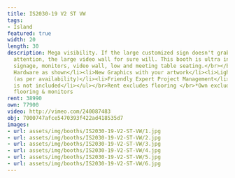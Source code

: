 ```yaml
---
title: IS2030-19 V2 ST VW
tags:
- Island
featured: true
width: 20
length: 30
description: Mega visibility. If the large customized sign doesn't grab everyone's
  attention, the large video wall for sure will. This booth is ultra inviting with
  signage, monitors, video wall, low and meeting table seating.</br></br>Includes:<ul><li>All
  Hardware as shown</li><li>New Graphics with your artwork</li><li>Lights</li><li>Counter</li><li>Furniture*
  (as per availability)</li><li>Friendly Expert Project Management</li><li>Video wall
  is not included</li></ul></br>Rent excludes flooring </br>*Own excludes furniture,
  flooring & monitors
rent: 38990
own: 77900
video: http://vimeo.com/240087483
obj: 7000747afce5470393f422ad418535d7
images:
- url: assets/img/booths/IS2030-19-V2-ST-VW/1.jpg
- url: assets/img/booths/IS2030-19-V2-ST-VW/2.jpg
- url: assets/img/booths/IS2030-19-V2-ST-VW/3.jpg
- url: assets/img/booths/IS2030-19-V2-ST-VW/4.jpg
- url: assets/img/booths/IS2030-19-V2-ST-VW/5.jpg
- url: assets/img/booths/IS2030-19-V2-ST-VW/6.jpg
---
```


